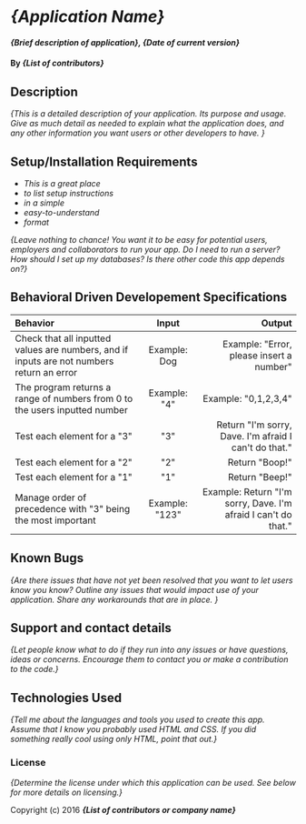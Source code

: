 # _{Application Name}_

#### _{Brief description of application}, {Date of current version}_

#### By _**{List of contributors}**_

## Description

_{This is a detailed description of your application. Its purpose and usage.  Give as much detail as needed to explain what the application does, and any other information you want users or other developers to have. }_

## Setup/Installation Requirements

* _This is a great place_
* _to list setup instructions_
* _in a simple_
* _easy-to-understand_
* _format_

_{Leave nothing to chance! You want it to be easy for potential users, employers and collaborators to run your app. Do I need to run a server? How should I set up my databases? Is there other code this app depends on?}_

## Behavioral Driven Developement Specifications



| Behavior       | Input    | Output     |
| :------------- | :----------: | -----------: |
| Check that all inputted values are numbers, and if inputs are not numbers return an error | Example: Dog | Example: "Error, please insert a number" |
| The program returns a range of numbers from 0 to the users inputted number | Example: "4" | Example: "0,1,2,3,4" |
| Test each element for a "3" | "3" | Return "I'm sorry, Dave. I'm afraid I can't do that." |
| Test each element for a "2" | "2" | Return "Boop!" |
| Test each element for a "1" | "1" | Return "Beep!" |
| Manage order of precedence with "3" being the most important | Example: "123" | Example: Return "I'm sorry, Dave. I'm afraid I can't do that." |

## Known Bugs

_{Are there issues that have not yet been resolved that you want to let users know you know?  Outline any issues that would impact use of your application.  Share any workarounds that are in place. }_

## Support and contact details

_{Let people know what to do if they run into any issues or have questions, ideas or concerns.  Encourage them to contact you or make a contribution to the code.}_

## Technologies Used

_{Tell me about the languages and tools you used to create this app. Assume that I know you probably used HTML and CSS. If you did something really cool using only HTML, point that out.}_

### License

*{Determine the license under which this application can be used.  See below for more details on licensing.}*

Copyright (c) 2016 **_{List of contributors or company name}_**